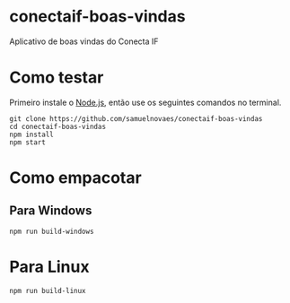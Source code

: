 # conectaif-boas-vindas
Aplicativo de boas vindas do Conecta IF

# Como testar

Primeiro instale o [Node.js](https://nodejs.org), então use os seguintes comandos no terminal.

```
git clone https://github.com/samuelnovaes/conectaif-boas-vindas
cd conectaif-boas-vindas
npm install
npm start
```

# Como empacotar

## Para Windows
```
npm run build-windows
```

# Para Linux
```
npm run build-linux
```